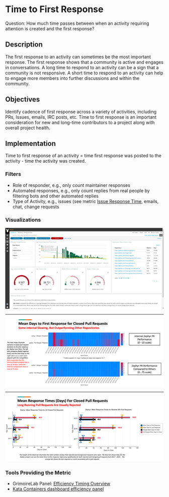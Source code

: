 # Time to First Response 

Question: How much time passes between when an activity requiring attention is created and the first response? 

## Description

The first response to an activity can sometimes be the most important response. The first response shows that a community is active and engages in conversations. A long time to respond to an activity can be a sign that a community is not responsive. A short time to respond to an activity can help to engage more members into further discussions and within the community.

## Objectives

Identify cadence of first response across a variety of activities, including PRs, Issues, emails, IRC posts, etc.  Time to first response is an important consideration for new and long-time contributors to a project along with overall project health. 

## Implementation

Time to first response of an activity = time first response was posted to the activity - time the activity was created. 

### Filters

* Role of responder, e.g., only count maintainer responses
* Automated responses, e.g., only count replies from real people by filtering bots and other automated replies
* Type of Activity, e.g., issues (see metric [Issue Response Time](https://chaoss.community/metric-issue-response-time/), emails, chat, change requests

### Visualizations

![GrimoireLab Panel: Efficiency Timing Overview](https://raw.githubusercontent.com/chaoss/wg-common/main/focus-areas/time/images/time-to-first-response_efficiency-timing-overview.png)

---------

![Augur Visualization: Time to First Response Heat Map ](https://raw.githubusercontent.com/chaoss/wg-common/main/focus-areas/time/images/time-to-first-response_augur-ttc-1.png)

---------

![Augur Visualization: Mean Response Times](https://raw.githubusercontent.com/chaoss/wg-common/main/focus-areas/time/images/time-to-first-response_augur-ttc-2.png)

### Tools Providing the Metric

* GrimoireLab Panel: [Efficiency Timing Overview](https://chaoss.github.io/grimoirelab-sigils/panels/efficiency-timing-overview/)
* [Kata Containers dashboard efficiency panel](https://katacontainers.biterg.io/app/kibana#/dashboard/cbbdd920-288c-11e9-b662-975152e57997)
